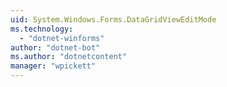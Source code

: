 ```yaml
---
uid: System.Windows.Forms.DataGridViewEditMode
ms.technology: 
  - "dotnet-winforms"
author: "dotnet-bot"
ms.author: "dotnetcontent"
manager: "wpickett"
---
```

